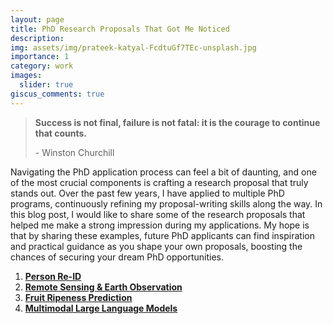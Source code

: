```yaml
---
layout: page
title: PhD Research Proposals That Got Me Noticed
description:
img: assets/img/prateek-katyal-FcdtuGf7TEc-unsplash.jpg
importance: 1
category: work
images:
  slider: true
giscus_comments: true
---
```


<blockquote>
    <p><b>Success is not final, failure is not fatal: it is the courage to continue that counts.</b></p>
    <footer>- Winston Churchill</footer>
</blockquote>

Navigating the PhD application process can feel a bit of daunting, and one of the most crucial components is crafting a research proposal that truly stands out. Over the past few years, I have applied to multiple PhD programs, continuously refining my proposal-writing skills along the way. In this blog post, I would like to share some of the research proposals that helped me make a strong impression during my applications. My hope is that by sharing these examples, future PhD applicants can find inspiration and practical guidance as you shape your own proposals, boosting the chances of securing your dream PhD opportunities.

<ol>
  <li><a href="/assets/pdf/research_proposal_person_reid_xcai.pdf"><b>Person Re-ID</b></a></li>
  <li><a href="/assets/pdf/Research_Proposal_EarthObservation_xcai.pdf"><b>Remote Sensing & Earth Observation</b></a></li>
  <li><a href="/assets/pdf/research_proposal_time_series_analysis_xcai.pdf"><b>Fruit Ripeness Prediction</b></a></li>
  <li><a href="/assets/pdf/Blending_Fast_and_Slow_Thinking_Unlocking_the_Power_of_Multimodal_Large_Language_Models_xcai.pdf"><b>Multimodal Large Language Models</b></a></li>
</ol>

